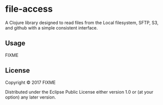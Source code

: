 # file-access

A Clojure library designed to read files from the Local filesystem, SFTP, S3, and github with a simple consistent interface. 

## Usage

FIXME

## License

Copyright © 2017 FIXME

Distributed under the Eclipse Public License either version 1.0 or (at
your option) any later version.
